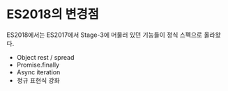 # ES2018의 변경점

ES2018에서는 ES2017에서 Stage-3에 머물러 있던 기능들이 정식 스펙으로 올라왔다.

- Object rest / spread
- Promise.finally
- Async iteration
- 정규 표현식 강화
